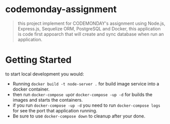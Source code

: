 ﻿# codemonday-assignment
> this project implement for CODEMONDAY's assignment using Node.js, Express.js, Sequelize ORM, PostgreSQL and Docker,
> this application is code first appoarch that will create and sync database when run an application.

# Getting Started
to start local development you would:
  - Running `docker build -t node-server .` for build image service into a docker container.
  - then run `docker-compose up`or `docker-compose -up -d` for builds the images and starts the containers.
  - if you run `docker-compose -up -d` you need to run `docker-compose logs` for see the port that application running.
  - Be sure to use `docker-compose down` to cleanup after your done. 
